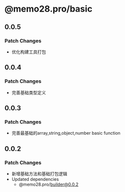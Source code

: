 # @memo28.pro/basic

## 0.0.5

### Patch Changes

- 优化构建工具打包

## 0.0.4

### Patch Changes

- 完善基础类型定义

## 0.0.3

### Patch Changes

- 完善最基础的array,string,object,number basic function

## 0.0.2

### Patch Changes

- 新增基础方法和基础打包逻辑
- Updated dependencies
  - @memo28.pro/builder@0.0.2
